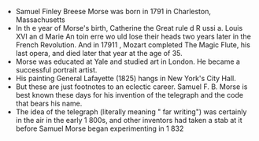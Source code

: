 - Samuel Finley Breese Morse was born in 1791 in Charleston, Massachusetts
- In th e year of Morse's birth, Catherine the Great rule d R ussi a. Louis XVI an d Marie An toin erre wo uld lose their
heads two years later in the French Revolution. And in 17911 , Mozart completed
The Magic Flute, his last opera, and died later that year at the age
of 35.
- Morse was educated at Yale and studied art in London. He became a successful portrait artist.
- His painting General Lafayette (1825) hangs in New York's City Hall.
- But these are just footnotes to an eclectic career. Samuel F. B. Morse is best
known these days for his invention of the telegraph and the code that bears
his name.
- The idea of the telegraph (literally meaning " far writing") was certainly
in the air in the early 1 800s, and other inventors had taken a stab at it before
Samuel Morse began experimenting in 1 832
